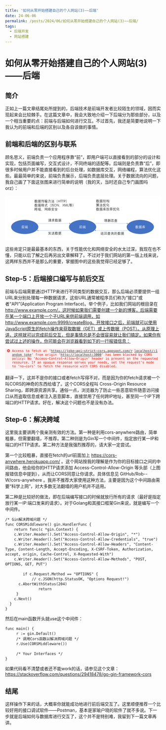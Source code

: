 ```yaml
---
title: '如何从零开始搭建自己的个人网站(3)——后端'
date: 24-06-06
permalink: /posts/2024/06/如何从零开始搭建自己的个人网站(3)——后端/
tags:
  - 后端开发
  - 网站搭建
---
```


# 如何从零开始搭建自己的个人网站(3)——后端

## 简介

正如上一篇文章结尾处所提到的，后端技术是前端开发者比较陌生的领域，因而实现起来会比较棘手。在这篇文章中，我会大致地介绍一下后端分为那些部分，以及一个相当重要的点：前端与后端如何进行交互。不过首先，我还是简要地说明一下我认为的前端和后端的区别以及各自该做的事情。

## 前端和后端的区别与联系

顾名思义，前端负责一个应用程序靠“前”，即用户端可以直接看到的部分的设计和实现，包括页面编写，交互式设计，不同终端的适配等。后端则是负责靠“后”，即很多时候用户并不能直接看到的后台处理，如数据库交互，网络编程，算法优化这些。最最简单的来说，前端负责展示，后端负责底层处理。关于数据流向的问题，我自己画了下面这张图来进行简单的说明（我的天，当时还自己专门画图吗orz）：

![前端——后端——数据库关系示意图](./images/从零开始搭建自己的个人网站专栏/前端-后端-数据库示意图.png)

这些肯定只是最最基本的东西，关于性能优化和网络安全的水太过深，我现在也不懂，只能以后了解之后再另出文章解释了。不过对于我们网站的第一版上线来说，这两样东西并不是那么的重要，掌握图中的这些我觉得已经足够了。

## Step-5：后端接口编写与前后交互

前端与后端需要通过HTTP来进行不同类型的数据交互，那么后端必须要提供一组URL来分别处理每一种数据请求，这些URL通常被程序员们称为“接口”或者“API”(Application Program Interface)。举个例子，比如我们网站的根目录在 http://www.example.com/，这时候如果我们需要创建一个新的博客，后端需要在某一个端口上开放一个子URL来供前端调用，如 http://www.example.com:9999/createBlog。开放接口之后，前端就可以使用JavaScript原生的fetch操作来获取数据（GET）或上传数据（POST）。从原理上讲，这样就可以完成前后交互，但是事情总是不会很容易就让我们搞定。如果你有尝试过上述的操作，你可能会在浏览器看到如下的一行报错信息：

![CORS报错信息示例](./images/从零开始搭建自己的个人网站专栏/CORS-Error.png)

翻译一下，这并不是你的接口或者fetch写得不对，而是因为你的fetch请求被一个叫CORS的神奇的东西给墙了。这个CORS全程叫 Cross-Origin Resource Sharing，即跨源资源共享。通俗一点，浏览器为了防止一些恶意软件随意访问接口从而盗取信息或者注入恶意脚本，直接禁用了任何跨IP地址，甚至同一个IP下跨端口的HTTP请求。好在，解决这个问题也不是没有办法。

## Step-6：解决跨域

这里我主要讲两个我亲测有效的方法。第一种是利用cors-anywhere路由，简单粗暴，但需要翻墙，不推荐。第二种则是为Gin写一个中间件，指定放行某一IP和端口的HTTP请求。第二种方法是我强烈推荐的，请大家一定尝试。

第一个比较粗暴，直接在fetch的url前面加上 https://cors-anywhere.herokuapp.com/ 。这个网站按我的理解是作为你的目标接口之间的中间路由，他会给你的HTTP请求添加 Access-Control-Allow-Origin 等头部（上图报错信息中提到），从而让CORS同意让你请求。具体信息见 GitHub/Rob--W/cors-anywhere 。我并不推荐大家使用这种方法，主要是因为这个中间路由需要“科学上网”，对大多数无法翻墙的用户机并不适用。

第二种是比较好的做法，即在后端编写接口的时候就放行所有的请求（最好是指定放行某一IP:端口发来的请求）。对于Golang和其接口框架Gin来说，就是编写一个中间件。

```golang
/* Gin解决跨域问题 */
func CORSMiddleware() gin.HandlerFunc {
    return func(c *gin.Context) {
    c.Writer.Header().Set("Access-Control-Allow-Origin", "*")
    c.Writer.Header().Set("Access-Control-Allow-Credentials", "true")
    c.Writer.Header().Set("Access-Control-Allow-Headers", "Content-Type, Content-Length, Accept-Encoding, X-CSRF-Token, Authorization, accept, origin, Cache-Control, X-Requested-With")
    c.Writer.Header().Set("Access-Control-Allow-Methods", "POST, OPTIONS, GET, PUT")

        if c.Request.Method == "OPTIONS" {
            // c.JSON(http.StatusOK, "Options Request!")
      c.AbortWithStatus(204)
               return
     }
    c.Next()
  }
}
```

然后在main函数开头就use这个中间件：

```golang
func main() {
     r := gin.Default()
     /* 调用Cors函数以解决跨域问题 */
     r.Use(CORSMiddleware())

     /* Your Interfaces */
}
```

如果代码看不清楚或者还不能work的话，请参见这个文章：https://stackoverflow.com/questions/29418478/go-gin-framework-cors 

## 结尾

这样操作下来的话，大概率你就能成功地进行前后端交互了。这里顺便推荐一个比较好用的接口调试软件——Postman，基本是家喻户晓的软件了就不多说。下一步就是后端如何与数据库进行交互了，这个并不是特别难，我留到下一篇文章再讲。